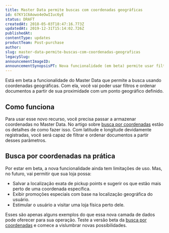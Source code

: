 ```yaml
---
title: Master Data permite buscas com coordenadas geográficas
id: 67KY1C6Aowo4eOwIIuc6yE
status: DRAFT
createdAt: 2018-05-03T18:47:16.773Z
updatedAt: 2019-12-31T15:14:02.726Z
publishedAt: 
contentType: updates
productTeam: Post-purchase
author: 
slug: master-data-permite-buscas-com-coordenadas-geograficas
legacySlug: 
announcementImageID: 
announcementSynopsisPT: Nova funcionalidade (em beta) permite usar filtros e ordenar documentos com base na posição geográfica.
---
```


Está em beta a funcionalidade do Master Data que permite a busca usando coordenadas geográficas. Com ela, você vai poder usar filtros e ordenar documentos a partir de sua proximidade com um ponto geográfico definido.


## Como funciona
Para usar esse novo recurso, você precisa passar a armazenar coordenadas no Master Data. No artigo sobre [busca por coordenadas](/pt/tutorial/busca-por-geocoordenadas) estão os detalhes de como fazer isso. Com latitude e longitude devidamente registradas, você será capaz de filtrar e ordenar documentos a partir desses parâmetros.


## Busca por coordenadas na prática
Por estar em beta, a nova funcionalidade ainda tem limitações de uso. Mas, no futuro, vai permitir que sua loja possa: 
- Salvar a localização exata de pickup points e sugerir os que estão mais perto de uma coordenada específica.
- Exibir promoções especiais com base na localização geográfica do usuário.
- Estimular o usuário a visitar uma loja física perto dele.

Esses são apenas alguns exemplos do que essa nova camada de dados pode oferecer para sua operação. Teste a versão beta da [busca por coordenadas](/pt/tutorial/busca-por-geocoordenadas) e comece a vislumbrar novas possibilidades.
